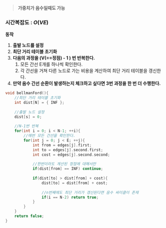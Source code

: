> **가중치가 음수일때도 가능**

### 시간복잡도 : $O(VE)$﻿

**동작**

1. **출발 노드를 설정**
2. **최단 거리 테이블 초기화**
3. **다음의 과정을 (V(==정점) - 1 ) 번 반복한다.**
    1. 모든 간선 E개를 하나씩 확인한다.
    2. 각 간선을 거쳐 다른 노드로 가는 비용을 계산하여 최단 거리 테이블을 갱신한다.
4. **만약 음수 간선 순환이 발생하는지 체크하고 싶다면 3번 과정을 한 번 더 수행한다.**

  

  

```C++
void bellmanFord(){
	//최단 거리 테이블 초기화
	int dist[N] = { INF };
	
	//출발 노드 설정
	dist[s] = 0;
	
	//N-1번 반복
	for(int i = 0; i < N-1; ++i){
		//매번 모든 간선을 확인한다.
		for(int j = 0; j < E; ++j){
			int from = edges[j].first;
			int to = edges[j].second.first;
			int cost = edges[j].second.second;
			
			//한번이라도 계산된 정점에 대해서만
			if(dist[from] == INF) continue;
			
			if(dist[to] > dist[from] + cost){
				dist[to] = dist[from] + cost;
				
				//n번째에도 최단 거리가 갱신된다면 음수 싸이클이 존재
				if(i == N-2) return true;
			}
		}
	}
	return false;
}
```
